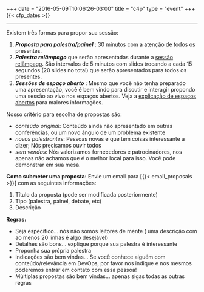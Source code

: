+++
date = "2016-05-09T10:06:26-03:00"
title = "c4p"
type = "event"
+++
  {{< cfp_dates >}}

<hr>
Existem três formas para propor sua sessão:
<ol>
  <li><strong><em>Proposta para palestra/painel</em></strong> : 30 minutos com a atenção de todos os presentes.</li>
  <li><strong><em>Palestra relâmpago</em></strong> que serão apresentadas durante a <a href="/pages/ignite-talks-format"> sessão relâmpago</a>. São intervalos de 5 minutos com slides trocando a cada 15 segundos (20 slides no total) que serão apresentados para todos os presentes.</li>
  <li><strong><em>Sessões de espaço aberto</em></strong> : Mesmo que você não tenha preparado uma apresentação, você é bem vindo para discutir e interagir propondo uma sessão ao vivo nos espaços abertos. Veja a <a href="/pages/open-space-format">explicação de espaços abertos</a> para maiores informações.
</ol>

Nosso critério para escolha de propostas são:

- _conteúdo original_: Conteúdo ainda não apresentado em outras conferências, ou um novo ângulo de um problema existente
- _novos palestrantes_: Pessoas novas e que tem coisas interessante a dizer; Nós precisamos ouvir todos
- _sem vendas_: Nós valorizamos fornecedores e patrocinadores, nos apenas não achamos que é o melhor local para isso. Você pode demonstrar em sua mesa.

<strong>Como submeter uma proposta:</strong> Envie um email para [{{< email_proposals >}}] com as seguintes informações:
<ol>
	<li>Título da proposta (pode ser modificada posteriormente)</li>
	<li>Tipo (palestra, painel, debate, etc)</li>
	<li>Descrição</li>
</ol>
<strong>Regras:</strong>
<ul>
	<li>Seja específico... nós não somos leitores de mente ( uma descrição com ao menos 20 linhas é algo desejável)</li>
	<li>Detalhes são bons... explique porque sua palestra é interessante</li>
	<li>Proponha sua própria palestra</li>
	<li>Indicações são bem vindas... Se você conhece alguém com conteúdo/relevância em DevOps, por favor nos indique e nos mesmos poderemos entrar em contato com essa pessoa!</li>
	<li>Múltiplas propostas são bem vindas... apenas sigas todas as outras regras</li>
</ul>
